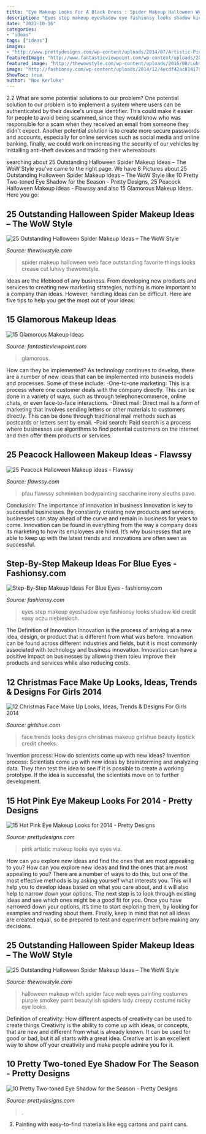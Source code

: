 ```yaml
---
title: "Eye Makeup Looks For A Black Dress : Spider Makeup Halloween Web Face Outstanding Favorite Things Looks Crease Cut Luhivy Thewowstyle"
description: "Eyes step makeup eyeshadow eye fashionsy looks shadow kid credit easy oczu niebieskich"
date: "2023-10-16"
categories:
- "ideas"
tags: ["ideas"]
images:
- "http://www.prettydesigns.com/wp-content/uploads/2014/07/Artistic-Pink-Eyes.jpg"
featuredImage: "http://www.fantasticviewpoint.com/wp-content/uploads/2014/02/large.jpg"
featured_image: "http://thewowstyle.com/wp-content/uploads/2016/08/Luhivys-favorite-things.jpg"
image: "http://fashionsy.com/wp-content/uploads/2014/12/4ecdf42ac814179d33b1441373eb2f9b-630x849.jpg"
ShowToc: true
author: "Noe Kerluke"
---
```



2.2 What are some potential solutions to our problem?
One potential solution to our problem is to implement a system where users can be authenticated by their device's unique identifier. This could make it easier for people to avoid being scammed, since they would know who was responsible for a scam when they received an email from someone they didn't expect. Another potential solution is to create more secure passwords and accounts, especially for online services such as social media and online banking. finally, we could work on increasing the security of our vehicles by installing anti-theft devices and tracking their whereabouts.

	

		
searching about 25 Outstanding Halloween Spider Makeup Ideas – The WoW Style you've came to the right page. We have 8 Pictures about 25 Outstanding Halloween Spider Makeup Ideas – The WoW Style like 10 Pretty Two-toned Eye Shadow for the Season - Pretty Designs, 25 Peacock Halloween Makeup ideas - Flawssy and also 15 Glamorous Makeup Ideas. Here you go:
		
    
## 25 Outstanding Halloween Spider Makeup Ideas – The WoW Style

<img loading=lazy src="http://thewowstyle.com/wp-content/uploads/2016/08/Luhivys-favorite-things.jpg" onerror="this.onerror=null;this.src='https://tse3.mm.bing.net/th?id=OIP.IRIN7KrkY7wBjmRsjxug4gHaJ4&amp;pid=15.1';" alt="25 Outstanding Halloween Spider Makeup Ideas – The WoW Style">

_Source: thewowstyle.com_

>spider makeup halloween web face outstanding favorite things looks crease cut luhivy thewowstyle. 

	

Ideas are the lifeblood of any business. From developing new products and services to creating new marketing strategies, nothing is more important to a company than ideas. However, handling ideas can be difficult. Here are five tips to help you get the most out of your ideas:

    
## 15 Glamorous Makeup Ideas

<img loading=lazy src="http://www.fantasticviewpoint.com/wp-content/uploads/2014/02/large.jpg" onerror="this.onerror=null;this.src='https://tse2.mm.bing.net/th?id=OIP.cI2pFSpttTA-Ucu7LG4wrgHaJQ&amp;pid=15.1';" alt="15 Glamorous Makeup Ideas">

_Source: fantasticviewpoint.com_

>glamorous. 

	

How can they be implemented?
As technology continues to develop, there are a number of new ideas that can be implemented into business models and processes. Some of these include: 
-One-to-one marketing: This is a process where one customer deals with the company directly. This can be done in a variety of ways, such as through telephonecommerce, online chats, or even face-to-face interactions. 
-Direct mail: Direct mail is a form of marketing that involves sending letters or other materials to customers directly. This can be done through traditional mail methods such as postcards or letters sent by email. 
-Paid search: Paid search is a process where businesses use algorithms to find potential customers on the internet and then offer them products or services.

    
## 25 Peacock Halloween Makeup Ideas - Flawssy

<img loading=lazy src="https://www.flawssy.com/wp-content/uploads/2016/05/peacock-simple-inspired-makeup.jpg" onerror="this.onerror=null;this.src='https://tse3.mm.bing.net/th?id=OIP.Sd_UyC7z7vLw9Fc-cxoqGQHaKN&amp;pid=15.1';" alt="25 Peacock Halloween Makeup ideas - Flawssy">

_Source: flawssy.com_

>pfau flawssy schminken bodypainting saccharine irony sleuths pavo. 

	

Conclusion: The importance of innovation in business
Innovation is key to successful businesses. By constantly creating new products and services, businesses can stay ahead of the curve and remain in business for years to come. Innovation can be found in everything from the way a company does its marketing to how its employees are hired. It’s why businesses that are able to keep up with the latest trends and innovations are often seen as successful.

    
## Step-By-Step Makeup Ideas For Blue Eyes - Fashionsy.com

<img loading=lazy src="http://fashionsy.com/wp-content/uploads/2014/12/4ecdf42ac814179d33b1441373eb2f9b-630x849.jpg" onerror="this.onerror=null;this.src='https://tse3.mm.bing.net/th?id=OIP.Tyc86xTOfm4SBYx0J7M9CgHaJ-&amp;pid=15.1';" alt="Step-By-Step Makeup Ideas For Blue Eyes - fashionsy.com">

_Source: fashionsy.com_

>eyes step makeup eyeshadow eye fashionsy looks shadow kid credit easy oczu niebieskich. 

	

The Definition of Innovation
Innovation is the process of arriving at a new idea, design, or product that is different from what was before. Innovation can be found across different industries and fields, but it is most commonly associated with technology and business innovation. Innovation can have a positive impact on businesses by allowing them toieu improve their products and services while also reducing costs.

    
## 12 Christmas Face Make Up Looks, Ideas, Trends &amp; Designs For Girls 2014

<img loading=lazy src="http://www.girlshue.com/wp-content/uploads/2014/12/12-Christmas-Face-Make-Up-Looks-Ideas-Trends-Designs-For-Girls-2014-2.jpg" onerror="this.onerror=null;this.src='https://tse2.mm.bing.net/th?id=OIP.RZLpd_2weJvD0wTDG2ts3gAAAA&amp;pid=15.1';" alt="12 Christmas Face Make Up Looks, Ideas, Trends &amp; Designs For Girls 2014">

_Source: girlshue.com_

>face trends looks designs christmas makeup girlshue beauty lipstick credit cheeks. 

	

Invention process: How do scientists come up with new ideas?
Invention process: Scientists come up with new ideas by brainstorming and analyzing data. They then test the idea to see if it is possible to create a working prototype. If the idea is successful, the scientists move on to further development.

    
## 15 Hot Pink Eye Makeup Looks For 2014 - Pretty Designs

<img loading=lazy src="http://www.prettydesigns.com/wp-content/uploads/2014/07/Artistic-Pink-Eyes.jpg" onerror="this.onerror=null;this.src='https://tse2.mm.bing.net/th?id=OIP.nPueRNg7jo_AT16W4SzhKAHaJ4&amp;pid=15.1';" alt="15 Hot Pink Eye Makeup Looks for 2014 - Pretty Designs">

_Source: prettydesigns.com_

>pink artistic makeup looks eye eyes via. 

	

How can you explore new ideas and find the ones that are most appealing to you?
How can you explore new ideas and find the ones that are most appealing to you? There are a number of ways to do this, but one of the most effective methods is by asking yourself what interests you. This will help you to develop ideas based on what you care about, and it will also help to narrow down your options. The next step is to look through existing ideas and see which ones might be a good fit for you. Once you have narrowed down your options, it’s time to start exploring them, by looking for examples and reading about them. Finally, keep in mind that not all ideas are created equal, so be prepared to test and experiment before making any decisions.

    
## 25 Outstanding Halloween Spider Makeup Ideas – The WoW Style

<img loading=lazy src="http://thewowstyle.com/wp-content/uploads/2016/08/Spider-Web-Halloween-Face-Makeup.jpg" onerror="this.onerror=null;this.src='https://tse4.mm.bing.net/th?id=OIP.CaWBB9qpniUyjlIDkLI2ogHaJ4&amp;pid=15.1';" alt="25 Outstanding Halloween Spider Makeup Ideas – The WoW Style">

_Source: thewowstyle.com_

>halloween makeup witch spider face web eyes painting costumes purple smokey paint beautylish spiders lady creepy costume nicky eye looks. 

	

Definition of creativity: How different aspects of creativity can be used to create things
Creativity is the ability to come up with ideas, or concepts, that are new and different from what is already known. It can be used for good or bad, but it all starts with a great idea. Creative art is an excellent way to show off your creativity and make people admire you for it.

    
## 10 Pretty Two-toned Eye Shadow For The Season - Pretty Designs

<img loading=lazy src="http://www.prettydesigns.com/wp-content/uploads/2014/10/Blue-and-Black-Eye-Shadow.jpg" onerror="this.onerror=null;this.src='https://tse2.mm.bing.net/th?id=OIP.lzGZMjL0aOgKUEHQKtB_YgHaKK&amp;pid=15.1';" alt="10 Pretty Two-toned Eye Shadow for the Season - Pretty Designs">

_Source: prettydesigns.com_

>. 

	

3. Painting with easy-to-find materials like egg cartons and paint cans.

